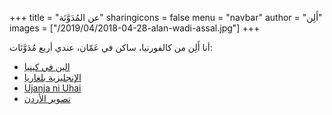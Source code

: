 +++
title = "عن المُدَوَّنَة"
sharingicons = false
menu = "navbar"
author = "أَلِن"
images = ["/2019/04/2018-04-28-alan-wadi-assal.jpg"]
+++

أنا أَلِن من كالفورنيا، ساكن في عَمّان، عندي أربع مُدَوَّنَات:

- [الين في كينيا](https://alaninkenya.org)
- [الإنجليزية بلغاريا](https://englishbulgaria.net)
- [Ujanja ni Uhai](https://mjanja.ch)
- [تصوير الأردن](https://picturingjordan.com)
